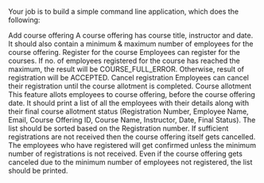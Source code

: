 Your job is to build a simple command line application, which does the following:
 
Add course offering
 A course offering has course title, instructor and date. 
 It should also contain a minimum & maximum number of employees for the course offering. 
Register for the course
  Employees can register for the courses. 
 If no. of employees registered for the course has reached the maximum, the result will be COURSE_FULL_ERROR. 
 Otherwise, result of registration will be ACCEPTED. 
Cancel registration
 Employees can cancel their registration until the course allotment is completed. 
Course allotment
 This feature allots employees to course offering, before the course offering date. 
 It should print a list of all the employees with their details along with their final course allotment status (Registration Number, Employee Name, Email, Course Offering ID, Course Name, Instructor, Date, Final Status). The list should be sorted based on the Registration number. 
 If sufficient registrations are not received then the course offering itself gets cancelled. 
 The employees who have registered will get confirmed unless the minimum number of registrations is not received. 
 Even if the course offering gets canceled due to the minimum number of employees not registered, the list should be printed. 